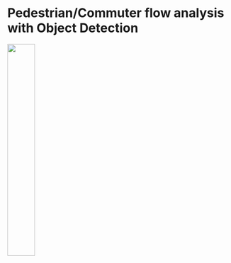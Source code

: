 #      Pedestrian/Commuter flow analysis with Object Detection

    
    
    
<img src="https://raw.githubusercontent.com/deeprajbasu/PedestrianFlowAnalysis/master/1.gif" style="float: left; width: 35%; margin-right: .1%; margin-bottom: 0%;">
